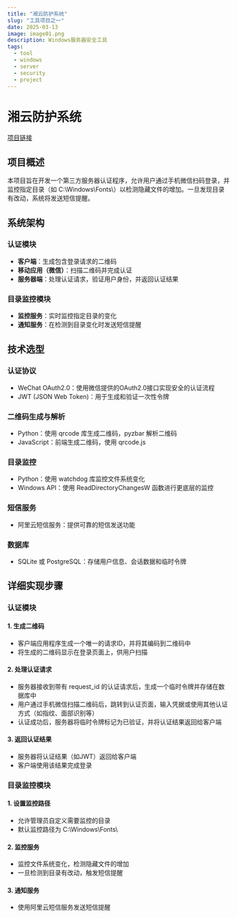 ```yaml
---
title: "湘云防护系统"
slug: "工具项目之一"
date: 2025-03-13
image: image01.png
description: Windows服务器安全工具
tags:
  - tool
  - windows
  - server
  - security
  - project
---
```


# 湘云防护系统

[项目链接](https://168idc.net/)
## 项目概述

本项目旨在开发一个第三方服务器认证程序，允许用户通过手机微信扫码登录，并监控指定目录（如 C:\Windows\Fonts\）以检测隐藏文件的增加。一旦发现目录有改动，系统将发送短信提醒。

## 系统架构

### 认证模块

- **客户端**：生成包含登录请求的二维码
- **移动应用（微信）**：扫描二维码并完成认证
- **服务器端**：处理认证请求，验证用户身份，并返回认证结果

### 目录监控模块

- **监控服务**：实时监控指定目录的变化
- **通知服务**：在检测到目录变化时发送短信提醒

## 技术选型

### 认证协议

- WeChat OAuth2.0：使用微信提供的OAuth2.0接口实现安全的认证流程
- JWT (JSON Web Token)：用于生成和验证一次性令牌

### 二维码生成与解析

- Python：使用 qrcode 库生成二维码，pyzbar 解析二维码
- JavaScript：前端生成二维码，使用 qrcode.js

### 目录监控

- Python：使用 watchdog 库监控文件系统变化
- Windows API：使用 ReadDirectoryChangesW 函数进行更底层的监控

### 短信服务

- 阿里云短信服务：提供可靠的短信发送功能

### 数据库

- SQLite 或 PostgreSQL：存储用户信息、会话数据和临时令牌

## 详细实现步骤

### 认证模块

#### 1. 生成二维码

- 客户端应用程序生成一个唯一的请求ID，并将其编码到二维码中
- 将生成的二维码显示在登录页面上，供用户扫描

#### 2. 处理认证请求

- 服务器接收到带有 request_id 的认证请求后，生成一个临时令牌并存储在数据库中
- 用户通过手机微信扫描二维码后，跳转到认证页面，输入凭据或使用其他认证方式（如指纹、面部识别等）
- 认证成功后，服务器将临时令牌标记为已验证，并将认证结果返回给客户端

#### 3. 返回认证结果

- 服务器将认证结果（如JWT）返回给客户端
- 客户端使用该结果完成登录

### 目录监控模块

#### 1. 设置监控路径

- 允许管理员自定义需要监控的目录
- 默认监控路径为 C:\Windows\Fonts\

#### 2. 监控服务

- 监控文件系统变化，检测隐藏文件的增加
- 一旦检测到目录有改动，触发短信提醒

#### 3. 通知服务

- 使用阿里云短信服务发送短信提醒
